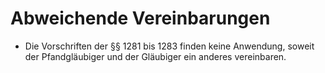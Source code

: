 # Abweichende Vereinbarungen

- Die Vorschriften der §§ 1281 bis 1283 finden keine Anwendung, soweit der Pfandgläubiger und der Gläubiger ein anderes vereinbaren.


